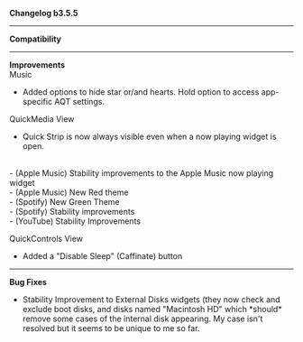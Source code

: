 **Changelog b3.5.5**

----
**Compatibility**


----
**Improvements**
<br>
Music
- Added options to hide star or/and hearts. Hold option to access app-specific AQT settings.

QuickMedia View
- Quick Strip is now always visible even when a now playing widget is open.
<br>
- (Apple Music) Stability improvements to the Apple Music now playing widget<br>
- (Apple Music) New Red theme<br>
- (Spotify) New Green Theme<br>
- (Spotify) Stability improvements<br>
- (YouTube) Stability Improvements<br>

QuickControls View
- Added a "Disable Sleep" (Caffinate) button


----
**Bug Fixes**
- Stability Improvement to External Disks widgets (they now check and exclude boot disks, and disks named "Macintosh HD" which \*should\* remove some cases of the internal disk appearing. My case isn't resolved but it seems to be unique to me so far.

